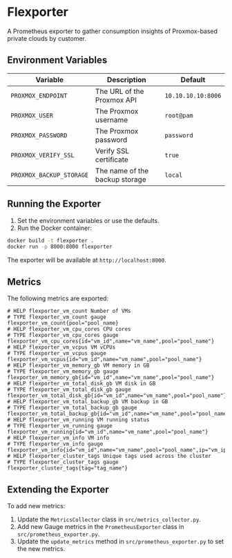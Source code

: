 # Flexporter

A Prometheus exporter to gather consumption insights of Proxmox-based private clouds by customer.

## Environment Variables

| Variable                 | Description                    | Default            |
| ------------------------ | ------------------------------ | ------------------ |
| `PROXMOX_ENDPOINT`       | The URL of the Proxmox API     | `10.10.10.10:8006` |
| `PROXMOX_USER`           | The Proxmox username           | `root@pam`         |
| `PROXMOX_PASSWORD`       | The Proxmox password           | `password`         |
| `PROXMOX_VERIFY_SSL`     | Verify SSL certificate         | `true`             |
| `PROXMOX_BACKUP_STORAGE` | The name of the backup storage | `local`            |

## Running the Exporter

1. Set the environment variables or use the defaults.
2. Run the Docker container:

```bash
docker build -t flexporter .
docker run -p 8000:8000 flexporter
```

The exporter will be available at `http://localhost:8000`.

## Metrics

The following metrics are exported:

```shell
# HELP flexporter_vm_count Number of VMs
# TYPE flexporter_vm_count gauge
flexporter_vm_count{pool="pool_name}
# HELP flexporter_vm_cpu_cores CPU cores
# TYPE flexporter_vm_cpu_cores gauge
flexporter_vm_cpu_cores{id="vm_id",name="vm_name",pool="pool_name"}
# HELP flexporter_vm_vcpus VM vCPUs
# TYPE flexporter_vm_vcpus gauge
flexporter_vm_vcpus{id="vm_id",name="vm_name",pool="pool_name"}
# HELP flexporter_vm_memory_gb VM memory in GB
# TYPE flexporter_vm_memory_gb gauge
flexporter_vm_memory_gb{id="vm_id",name="vm_name",pool="pool_name"}
# HELP flexporter_vm_total_disk_gb VM disk in GB
# TYPE flexporter_vm_total_disk_gb gauge
flexporter_vm_total_disk_gb{id="vm_id",name="vm_name",pool="pool_name"}
# HELP flexporter_vm_total_backup_gb VM backup in GB
# TYPE flexporter_vm_total_backup_gb gauge
flexporter_vm_total_backup_gb{id="vm_id",name="vm_name",pool="pool_name"}
# HELP flexporter_vm_running VM running status
# TYPE flexporter_vm_running gauge
flexporter_vm_running{id="vm_id",name="vm_name",pool="pool_name"}
# HELP flexporter_vm_info VM info
# TYPE flexporter_vm_info gauge
flexporter_vm_info{id="vm_id",name="vm_name",pool="pool_name",ip="vm_ip",os_type="vm_os_type",tags="vm_tags"}
# HELP flexporter_cluster_tags Unique tags used across the cluster
# TYPE flexporter_cluster_tags gauge
flexporter_cluster_tags{tag="tag_name"}
```

## Extending the Exporter

To add new metrics:
1. Update the `MetricsCollector` class in `src/metrics_collector.py`.
2. Add new Gauge metrics in the `PrometheusExporter` class in `src/prometheus_exporter.py`.
3. Update the `update_metrics` method in `src/prometheus_exporter.py` to set the new metrics.
